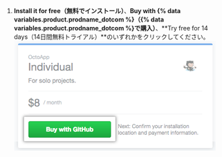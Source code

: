 1. **Install it for free（無料でインストール）**、**Buy with {% data variables.product.prodname_dotcom %}（{% data variables.product.prodname_dotcom %}で購入）**、**Try free for 14 days（14日間無料トライアル）**のいずれかをクリックしてください。 ![{% data variables.product.prodname_dotcom %}で購入ボタン](/assets/images/help/marketplace/marketplace-buy-with-github-button.png)
